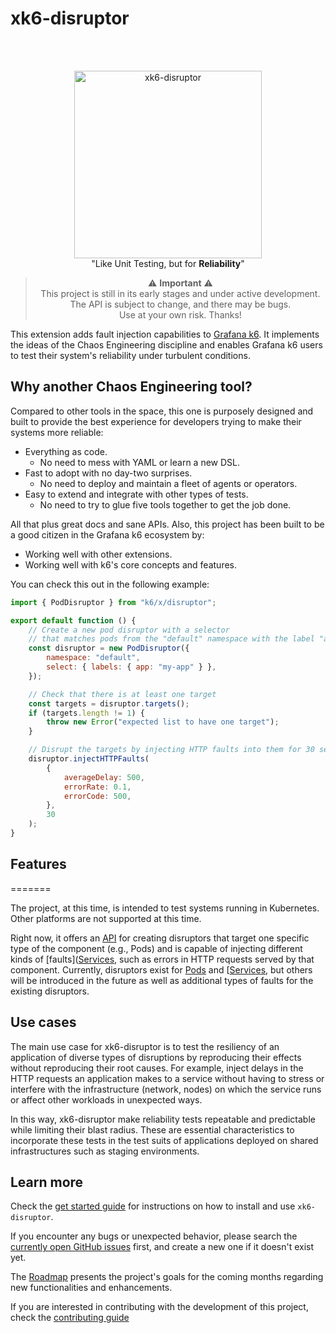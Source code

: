 # xk6-disruptor

</br>
</br>

<p align="center">
  <img src="assets/logo.png" alt="xk6-disruptor" width="300"></a>
  <br>
  "Like Unit Testing, but for <strong>Reliability</strong>"
  <br>
</p>
<p align="center">  
</div>

<blockquote align="center">
⚠️ <strong>Important</strong> ⚠️ 
<br>This project is still in its early stages and under active development.
<br>The API is subject to change, and there may be bugs.
<br>Use at your own risk. Thanks!
</blockquote>

This extension adds fault injection capabilities to [Grafana k6](https://github.com/grafana/k6). It implements the ideas of the Chaos Engineering discipline and enables Grafana k6 users to test their system's reliability under turbulent conditions.

## Why another Chaos Engineering tool?

Compared to other tools in the space, this one is purposely designed and built to provide the best experience for developers trying to make their systems more reliable:

- Everything as code.
  - No need to mess with YAML or learn a new DSL.
- Fast to adopt with no day-two surprises.
  - No need to deploy and maintain a fleet of agents or operators.
- Easy to extend and integrate with other types of tests.
  - No need to try to glue five tools together to get the job done.

All that plus great docs and sane APIs. Also, this project has been built to be a good citizen in the Grafana k6 ecosystem by:

- Working well with other extensions.
- Working well with k6's core concepts and features.

You can check this out in the following example:

```js
import { PodDisruptor } from "k6/x/disruptor";

export default function () {
    // Create a new pod disruptor with a selector 
    // that matches pods from the "default" namespace with the label "app=my-app"
    const disruptor = new PodDisruptor({
        namespace: "default",
        select: { labels: { app: "my-app" } },
    });

    // Check that there is at least one target
    const targets = disruptor.targets();
    if (targets.length != 1) {
        throw new Error("expected list to have one target");
    }

    // Disrupt the targets by injecting HTTP faults into them for 30 seconds
    disruptor.injectHTTPFaults(
        {
            averageDelay: 500,
            errorRate: 0.1,
            errorCode: 500,
        },
        30
    );
}
```

## Features
=======

The project, at this time, is intended to test systems running in Kubernetes. Other platforms are not supported at this time.

Right now, it offers an [API](https://k6.io/docs/javascript-api/xk6-disruptor/api) for creating disruptors that target one specific type of the component (e.g., Pods) and is capable of injecting different kinds of [faults]([Services](https://k6.io/docs/javascript-api/xk6-disruptor/api/faults), such as errors in HTTP requests served by that component. 
Currently, disruptors exist for [Pods](https://k6.io/docs/javascript-api/xk6-disruptor/api/poddisruptor) and [[Services](https://k6.io/docs/javascript-api/xk6-disruptor/api/servicedisruptor), but others will be introduced in the future as well as additional types of faults for the existing disruptors.

## Use cases

The main use case for xk6-disruptor is to test the resiliency of an application of diverse types of disruptions by reproducing their effects without reproducing their root causes. For example, inject delays in the HTTP requests an application makes to a service without having to stress or interfere with the infrastructure (network, nodes) on which the service runs or affect other workloads in unexpected ways.

In this way, xk6-disruptor make reliability tests repeatable and predictable while limiting their blast radius. These are essential characteristics to incorporate these tests in the test suits of applications deployed on shared infrastructures such as staging environments.

## Learn more

Check the [get started guide](https://k6.io/docs/javascript-api/xk6-disruptor/getstarted) for instructions on how to install and use `xk6-disruptor`.

If you encounter any bugs or unexpected behavior, please search the [currently open GitHub issues](https://github.com/grafana/xk6-disruptor/issues) first, and create a new one if it doesn't exist yet.

The [Roadmap](/ROADMAP.md) presents the project's goals for the coming months regarding new functionalities and enhancements.

If you are interested in contributing with the development of this project, check the [contributing guide](/docs/01-development/01-contributing.md)



